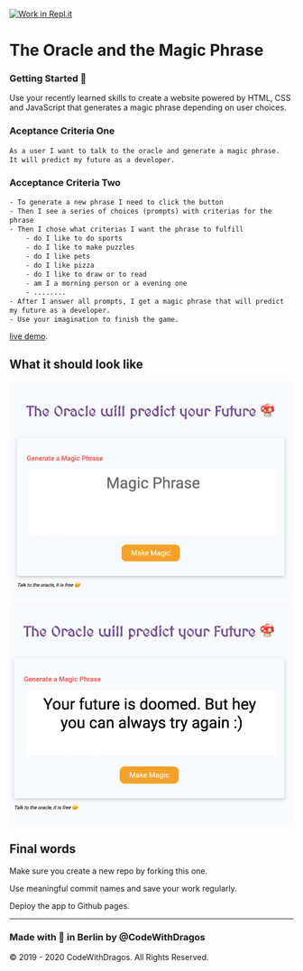 [![Work in Repl.it](https://classroom.github.com/assets/work-in-replit-14baed9a392b3a25080506f3b7b6d57f295ec2978f6f33ec97e36a161684cbe9.svg)](https://classroom.github.com/online_ide?assignment_repo_id=3959499&assignment_repo_type=AssignmentRepo)
# The Oracle and the Magic Phrase

### Getting Started :rocket:

Use your recently learned skills to create a website powered by HTML, CSS and JavaScript that generates a magic phrase depending on user choices.

### Aceptance Criteria One

```
As a user I want to talk to the oracle and generate a magic phrase.
It will predict my future as a developer.
```

### Acceptance Criteria Two

```
- To generate a new phrase I need to click the button
- Then I see a series of choices (prompts) with criterias for the phrase
- Then I chose what criterias I want the phrase to fulfill
    - do I like to do sports
    - do I like to make puzzles
    - do I like pets
    - do I like pizza
    - do I like to draw or to read
    - am I a morning person or a evening one
    - ........
- After I answer all prompts, I get a magic phrase that will predict my future as a developer.
- Use your imagination to finish the game.
```

[live demo](https://js-homework-solved.netlify.app/).

## What it should look like

![oracle app demo](./demo.png)
![oracle app with phrase demo](./demo-phrase.png)

## Final words

Make sure you create a new repo by forking this one.

Use meaningful commit names and save your work regularly.

Deploy the app to Github pages.

---

### Made with :orange_heart: in Berlin by @CodeWithDragos

© 2019 - 2020 CodeWithDragos. All Rights Reserved.
